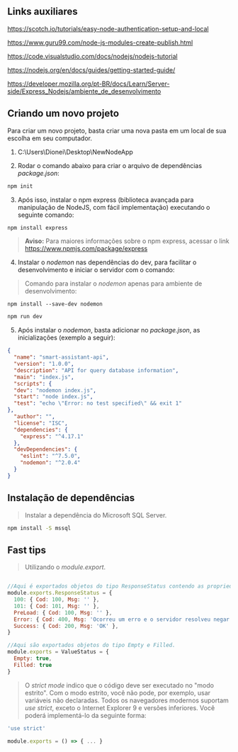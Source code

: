 ## Links auxiliares

https://scotch.io/tutorials/easy-node-authentication-setup-and-local

https://www.guru99.com/node-js-modules-create-publish.html

https://code.visualstudio.com/docs/nodejs/nodejs-tutorial

https://nodejs.org/en/docs/guides/getting-started-guide/

https://developer.mozilla.org/pt-BR/docs/Learn/Server-side/Express_Nodejs/ambiente_de_desenvolvimento

## Criando um novo projeto

Para criar um novo projeto, basta criar uma nova pasta em um local de sua escolha em seu computador.
  
  1. C:\Users\Dionei\Desktop\NewNodeApp
  
  2. Rodar o comando abaixo para criar o arquivo de dependências *package.json*:
  ```bash
  npm init
  ```
  
  3. Após isso, instalar o npm express (biblioteca avançada para manipulação de NodeJS, com fácil implementação) executando o seguinte comando:
  ```bash
  npm install express
  ```
  
  > **Aviso:** Para maiores informações sobre o npm express, acessar o link https://www.npmjs.com/package/express
  
  4. Instalar o *nodemon* nas dependências do dev, para facilitar o desenvolvimento e iniciar o servidor com o comando:
  
  > Comando para instalar o *nodemon* apenas para ambiente de desenvolvimento:
  
  ```
  npm install --save-dev nodemon
  ```
  
  ```bash
  npm run dev
  ```
  
  5. Após instalar o *nodemon*, basta adicionar no *package.json*, as inicializações (exemplo a seguir):
  ```json
  {
    "name": "smart-assistant-api",
    "version": "1.0.0",
    "description": "API for query database information",
    "main": "index.js",
    "scripts": {
    "dev": "nodemon index.js",
    "start": "node index.js",
    "test": "echo \"Error: no test specified\" && exit 1"
  },
    "author": "",
    "license": "ISC",
    "dependencies": {
      "express": "^4.17.1"
    },
    "devDependencies": {
      "eslint": "^7.5.0",
      "nodemon": "^2.0.4"
    }
  }
  ```
 
## Instalação de dependências
  
  > Instalar a dependência do Microsoft SQL Server.
  ```bash
  npm install -S mssql
  ```
  
## Fast tips

  > Utilizando o *module.export*.
  ```javascript
  
  //Aqui é exportados objetos do tipo ResponseStatus contendo as propriedades 100, 101, etc..
  module.exports.ResponseStatus = {
    100: { Cod: 100, Msg: '' },
    101: { Cod: 101, Msg: '' },
    PreLoad: { Cod: 100, Msg: '' },
    Error: { Cod: 400, Msg: 'Ocorreu um erro e o servidor resolveu negar a requisição' },
    Success: { Cod: 200, Msg: 'OK' },
  }

  //Aqui são exportados objetos do tipo Empty e Filled.
  module.exports = ValueStatus = {
    Empty: true,
    Filled: true
  }
  ```
  
  > O *strict mode* indico que o código deve ser executado no "modo estrito". Com o modo estrito, você não pode, por exemplo, usar variáveis não declaradas. Todos os navegadores modernos suportam *use strict*, exceto o Internet Explorer 9 e versões inferiores. Você poderá implementá-lo da seguinte forma:
```javascript
'use strict'

module.exports = () => { ... }
